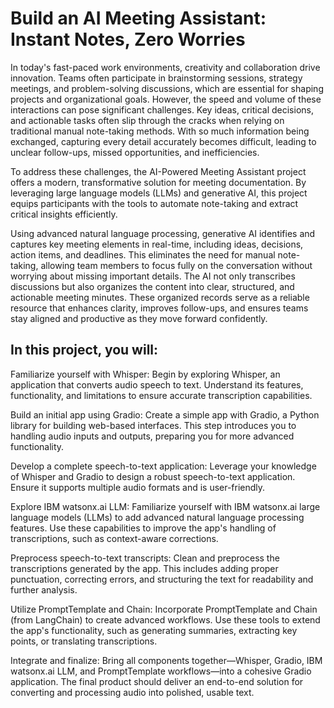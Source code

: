 # Build an AI Meeting Assistant: Instant Notes, Zero Worries


In today's fast-paced work environments, creativity and collaboration drive innovation. Teams often participate in brainstorming sessions, strategy meetings, and problem-solving discussions, which are essential for shaping projects and organizational goals. However, the speed and volume of these interactions can pose significant challenges. Key ideas, critical decisions, and actionable tasks often slip through the cracks when relying on traditional manual note-taking methods. With so much information being exchanged, capturing every detail accurately becomes difficult, leading to unclear follow-ups, missed opportunities, and inefficiencies.

To address these challenges, the AI-Powered Meeting Assistant project offers a modern, transformative solution for meeting documentation. By leveraging large language models (LLMs) and generative AI, this project equips participants with the tools to automate note-taking and extract critical insights efficiently.

Using advanced natural language processing, generative AI identifies and captures key meeting elements in real-time, including ideas, decisions, action items, and deadlines. This eliminates the need for manual note-taking, allowing team members to focus fully on the conversation without worrying about missing important details. The AI not only transcribes discussions but also organizes the content into clear, structured, and actionable meeting minutes. These organized records serve as a reliable resource that enhances clarity, improves follow-ups, and ensures teams stay aligned and productive as they move forward confidently.




## In this project, you will:

Familiarize yourself with Whisper: Begin by exploring Whisper, an application that converts audio speech to text. Understand its features, functionality, and limitations to ensure accurate transcription capabilities.

Build an initial app using Gradio: Create a simple app with Gradio, a Python library for building web-based interfaces. This step introduces you to handling audio inputs and outputs, preparing you for more advanced functionality.

Develop a complete speech-to-text application: Leverage your knowledge of Whisper and Gradio to design a robust speech-to-text application. Ensure it supports multiple audio formats and is user-friendly.

Explore IBM watsonx.ai LLM: Familiarize yourself with IBM watsonx.ai large language models (LLMs) to add advanced natural language processing features. Use these capabilities to improve the app's handling of transcriptions, such as context-aware corrections.

Preprocess speech-to-text transcripts: Clean and preprocess the transcriptions generated by the app. This includes adding proper punctuation, correcting errors, and structuring the text for readability and further analysis.

Utilize PromptTemplate and Chain: Incorporate PromptTemplate and Chain (from LangChain) to create advanced workflows. Use these tools to extend the app's functionality, such as generating summaries, extracting key points, or translating transcriptions.

Integrate and finalize: Bring all components together—Whisper, Gradio, IBM watsonx.ai LLM, and PromptTemplate workflows—into a cohesive Gradio application. The final product should deliver an end-to-end solution for converting and processing audio into polished, usable text.
